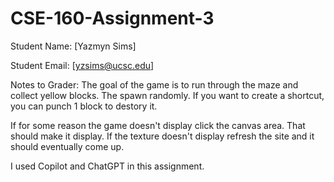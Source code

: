 # CSE-160-Assignment-3

Student Name: [Yazmyn Sims]

Student Email: [yzsims@ucsc.edu]

Notes to Grader: 
The goal of the game is to run through the maze and collect yellow blocks. The spawn randomly. If you want to create a shortcut, you can punch 1 block to destory it.

If for some reason the game doesn't display click the canvas area. That should make it display. If the texture doesn't display refresh the site and it should eventually come up.

I used Copilot and ChatGPT in this assignment. 
